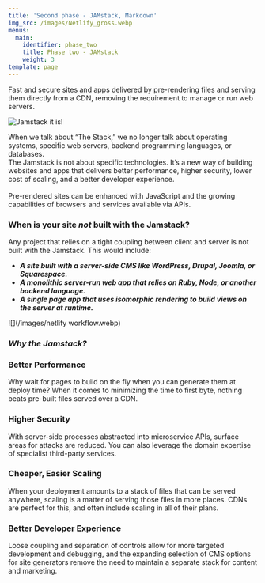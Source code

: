 ```yaml
---
title: 'Second phase - JAMstack, Markdown'
img_src: /images/Netlify_gross.webp
menus:
  main:
    identifier: phase_two
    title: Phase two - JAMstack
    weight: 3
template: page
---
```

Fast and secure sites and apps delivered by pre-rendering files and serving them directly from a CDN, removing the requirement to manage or run web servers.

![Jamstack it is!](/images/jamstack-full-logo.svg "The Jamstack")

When we talk about “The Stack,” we no longer talk about operating systems, specific web servers, backend programming languages, or databases. \
The Jamstack is not about specific technologies. It’s a new way of building websites and apps that delivers better performance, higher security, lower cost of scaling, and a better developer experience.\
\
Pre-rendered sites can be enhanced with JavaScript and the growing capabilities of browsers and services available via APIs.

### When is your site *not* built with the Jamstack?

Any project that relies on a tight coupling between client and server is not built with the Jamstack. This would include:

* ***A site built with a server-side CMS like WordPress, Drupal, Joomla, or Squarespace.***
* ***A monolithic server-run web app that relies on Ruby, Node, or another backend language.***
* ***A single page app that uses isomorphic rendering to build views on the server at runtime.***

![](/images/netlify workflow.webp)

### *Why the Jamstack?*

### Better Performance

Why wait for pages to build on the fly when you can generate them at deploy time? When it comes to minimizing the time to first byte, nothing beats pre-built files served over a CDN.

### Higher Security

With server-side processes abstracted into microservice APIs, surface areas for attacks are reduced. You can also leverage the domain expertise of specialist third-party services.

### Cheaper, Easier Scaling

When your deployment amounts to a stack of files that can be served anywhere, scaling is a matter of serving those files in more places. CDNs are perfect for this, and often include scaling in all of their plans.

### Better Developer Experience

Loose coupling and separation of controls allow for more targeted development and debugging, and the expanding selection of CMS options for site generators remove the need to maintain a separate stack for content and marketing.
